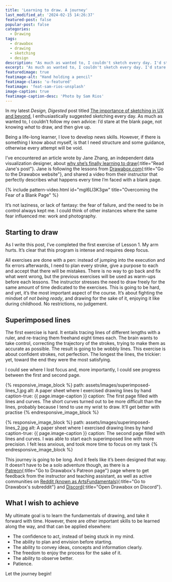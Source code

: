 ```yaml
---
title: 'Learning to draw. A journey'
last_modified_at: '2024-02-15 14:26:37'
featured-post: false
popular-post: false
categories:
  - Drawing
tags:
  - drawabox
  - drawing
  - sketching
  - design
description: "As much as wanted to, I couldn't sketch every day. I'd stare at the blank page, not knowing what to draw, and then give up. So I started a new journey."
excerpt: "As much as wanted to, I couldn't sketch every day. I'd stare at the blank page, not knowing what to draw, and then give up. So I started a new journey."
featuredimage: true
featimage-alt: "Hand holding a pencil"
featimage-class: 'u-featured'
featimage: 'feat-sam-rios-unsplash'
image-caption: true
featimage-caption-desc: 'Photo by Sam Rios'
---
```

In my latest _Design, Digested_ post titled [The importance of sketching in UX and beyond](/design-digested/importance-of-sketching-in-ux/ "Read the post on my website"), I enthusiastically suggested sketching every day. As much as wanted to, I couldn’t follow my own advice: I’d stare at the blank page, not knowing _what_ to draw, and then give up.

Being a life-long learner, I love to develop news skills. However, if there is something I know about myself, is that I need structure and some guidance, otherwise every attempt will be void.

I’ve encountered an article wrote by Jane Zhang, an independent data visualization designer, about [why she’s finally learning to draw](https://janezhang.ca/posts/why-im-learning-to-draw/){:title="Read Jane's post"}. Jane is following the lessons from [Drawabox.com](https://drawabox.com/){:title="Go to the Drawabox website"}, and shared a video from their instructor that perfectly describes what happens every time I’m faced with a blank page.

{% include pattern-video.html id="mgl6Ll3K3gw" title="Overcoming the Fear of a Blank Page" %}

It’s not laziness, or lack of fantasy: the fear of failure, and the need to be in control always kept me. I could think of other instances where the same fear influenced me: work and photography.

## Starting to draw

As I write this post, I’ve completed the first exercise of Lesson 1. My arm hurts. It’s clear that this program is intense and requires deep focus.

All exercises are done with a pen: instead of jumping into the execution and fix errors afterwards, I need to plan every stroke, give a purpose to each and accept that there will be mistakes. There is no way to go back and fix what went wrong, but the previous exercises will be used as warm-ups before each lessons. The instructor stresses the need to draw freely for the same amount of time dedicated to the exercises. This is going to be hard, and yet, it’s the most important aspect of the course. It’s about fighting the mindset of _not being ready_, and drawing for the sake of it, enjoying it like during childhood. No restrictions, no judgement.

## Superimposed lines

The first exercise is hard. It entails tracing lines of different lengths with a ruler, and re-tracing them freehand eight times each. The brain wants to take control, correcting the trajectory of the strokes, trying to make them as accurate as possible. The result is going to be wobbly lines. This exercise is about confident strokes, not perfection. The longest the lines, the trickier: yet, toward the end they were the most satisfying.

I could see where I lost focus and, more importantly, I could see progress between the first and second page.

{% responsive_image_block %}
  path: assets/images/superimposed-lines_1.jpg
  alt: A paper sheet where I exercised drawing lines by hand
  caption-true: {{ page.image-caption }}
  caption: The first page filled with lines and curves. The short curves turned out to be more difficult than the lines, probably because I tend to use my wrist to draw. It’ll get better with practise
{% endresponsive_image_block %}

{% responsive_image_block %}
  path: assets/images/superimposed-lines_2.jpg
  alt: A paper sheet where I exercised drawing lines by hand
  caption-true: {{ page.image-caption }}
  caption: The second page filled with lines and curves. I was able to start each superimposed line with more precision. I felt less anxious, and took more time to focus on my task
{% endresponsive_image_block %}

This journey is going to be long. And it feels like it’s been designed that way. It doesn’t have to be a solo adventure though, as there is a [Patreon](https://patreon.com/uncomfortable){:title="Go to Drawabox's Patreon page"} page where to get feedback from the instructor and teaching assistant, as well as active communities on [Reddit (known as ArtsFundamentals)](https://reddit.com/r/ArtFundamentals){:title="Go to Drawabox's subreddit"} and [Discord](https://discord.gg/FtSS4hhqSu){:title="Open Drawabox on Discord"}.

## What I wish to achieve

My ultimate goal is to learn the fundamentals of drawing, and take it forward with time. However, there are other important skills to be learned along the way, and that can be applied elsewhere:

<ul class="smd-ul">
<li>The confidence to act, instead of being stuck in my mind.</li>
<li>The ability to plan and envision before starting.</li>
<li>The ability to convey ideas, concepts and information clearly.</li>
<li>The freedom to enjoy the process for the sake of it.</li>
<li>The ability to observe better.</li>
<li>Patience.</li>
</ul>

Let the journey begin!
